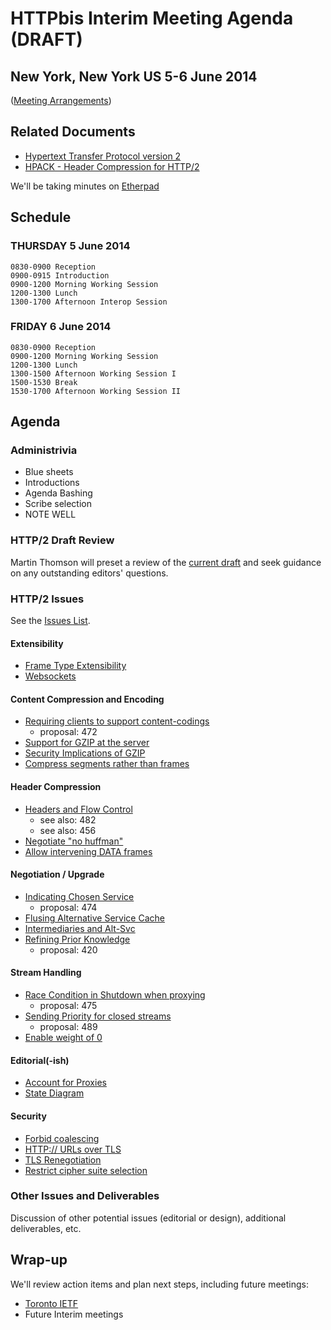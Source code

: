 # HTTPbis Interim Meeting Agenda (DRAFT)

## New York, New York US 5-6 June 2014

([Meeting Arrangements](https://github.com/http2/wg_materials/blob/master/interim-14-06/arrangements.md))


## Related Documents

* [Hypertext Transfer Protocol version 2](http://tools.ietf.org/html/draft-ietf-httpbis-http2)
* [HPACK - Header Compression for HTTP/2](http://tools.ietf.org/html/draft-ietf-httpbis-header-compression)

We'll be taking minutes on [Etherpad](http://etherpad.tools.ietf.org:9000/p/notes-14-06-interim-httpbis)


## Schedule

### THURSDAY 5 June 2014

	0830-0900 Reception
    0900-0915 Introduction
    0900-1200 Morning Working Session
    1200-1300 Lunch
    1300-1700 Afternoon Interop Session
    

### FRIDAY 6 June 2014

	0830-0900 Reception
	0900-1200 Morning Working Session
	1200-1300 Lunch
	1300-1500 Afternoon Working Session I
	1500-1530 Break
	1530-1700 Afternoon Working Session II


## Agenda

### Administrivia

* Blue sheets
* Introductions
* Agenda Bashing
* Scribe selection
* NOTE WELL

### HTTP/2 Draft Review

Martin Thomson will preset a review of the [current
draft](http://tools.ietf.org/html/draft-ietf-httpbis-http2) and seek guidance
on any outstanding editors' questions.

### HTTP/2 Issues

See the [Issues List](https://github.com/http2/http2-spec/issues?milestone=&page=1&state=open).

#### Extensibility

* [Frame Type Extensibility](https://github.com/http2/http2-spec/issues/95)
* [Websockets](https://github.com/http2/http2-spec/issues/386)

#### Content Compression and Encoding
* [Requiring clients to support content-codings](https://github.com/http2/http2-spec/issues/460)
  - proposal: 472
* [Support for GZIP at the server](https://github.com/http2/http2-spec/issues/424)
* [Security Implications of GZIP](https://github.com/http2/http2-spec/issues/423)
* [Compress segments rather than frames](https://github.com/http2/http2-spec/issues/466)

#### Header Compression
* [Headers and Flow Control](https://github.com/http2/http2-spec/issues/480)
  - see also: 482
  - see also: 456
* [Negotiate "no huffman"](https://github.com/http2/http2-spec/issues/485)
* [Allow intervening DATA frames](https://github.com/http2/http2-spec/issues/481)

#### Negotiation / Upgrade
* [Indicating Chosen Service](https://github.com/http2/http2-spec/issues/443)
  - proposal: 474
* [Flusing Alternative Service Cache](https://github.com/http2/http2-spec/issues/444)
* [Intermediaries and Alt-Svc](https://github.com/http2/http2-spec/issues/462)
* [Refining Prior Knowledge](https://github.com/http2/http2-spec/issues/418)
  - proposal: 420

#### Stream Handling
* [Race Condition in Shutdown when proxying](https://github.com/http2/http2-spec/issues/458)
  - proposal: 475
* [Sending Priority for closed streams](https://github.com/http2/http2-spec/issues/468)
  - proposal: 489
* [Enable weight of 0](https://github.com/http2/http2-spec/issues/436)

#### Editorial(-ish)
* [Account for Proxies](https://github.com/http2/http2-spec/issues/413)
* [State Diagram](https://github.com/http2/http2-spec/issues/484)

#### Security
* [Forbid coalescing](https://github.com/http2/http2-spec/issues/490)
* [HTTP:// URLs over TLS](https://github.com/http2/http2-spec/issues/315)
* [TLS Renegotiation](https://github.com/http2/http2-spec/issues/363)
* [Restrict cipher suite selection](https://github.com/http2/http2-spec/issues/491)



### Other Issues and Deliverables

Discussion of other potential issues (editorial or design), additional
deliverables, etc.

## Wrap-up

We'll review action items and plan next steps, including future meetings:

* [Toronto IETF](http://www.ietf.org/meeting/upcoming.html)
* Future Interim meetings
